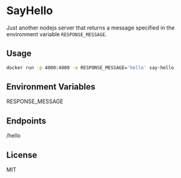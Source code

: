 # SayHello

Just another nodejs server that returns a message specified in the environment variable `RESPONSE_MESSAGE`.

## Usage

```bash
docker run -p 4000:4000 -e RESPONSE_MESSAGE='hello' say-hello
```

## Environment Variables

RESPONSE_MESSAGE

## Endpoints

/hello

## License
MIT
